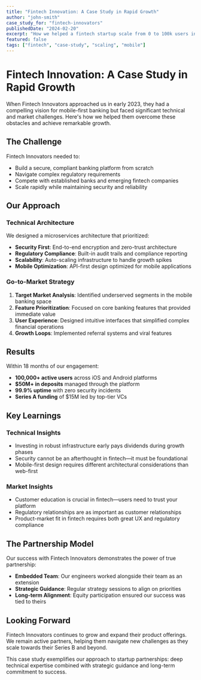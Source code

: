 ```yaml
---
title: "Fintech Innovation: A Case Study in Rapid Growth"
author: "john-smith"
case_study_for: "fintech-innovators"
publishedDate: "2024-02-20"
excerpt: "How we helped a fintech startup scale from 0 to 100k users in 18 months through strategic engineering and go-to-market decisions."
featured: false
tags: ["fintech", "case-study", "scaling", "mobile"]
---
```


# Fintech Innovation: A Case Study in Rapid Growth

When Fintech Innovators approached us in early 2023, they had a compelling vision for mobile-first banking but faced significant technical and market challenges. Here's how we helped them overcome these obstacles and achieve remarkable growth.

## The Challenge

Fintech Innovators needed to:
- Build a secure, compliant banking platform from scratch
- Navigate complex regulatory requirements
- Compete with established banks and emerging fintech companies
- Scale rapidly while maintaining security and reliability

## Our Approach

### Technical Architecture

We designed a microservices architecture that prioritized:
- **Security First**: End-to-end encryption and zero-trust architecture
- **Regulatory Compliance**: Built-in audit trails and compliance reporting
- **Scalability**: Auto-scaling infrastructure to handle growth spikes
- **Mobile Optimization**: API-first design optimized for mobile applications

### Go-to-Market Strategy

1. **Target Market Analysis**: Identified underserved segments in the mobile banking space
2. **Feature Prioritization**: Focused on core banking features that provided immediate value
3. **User Experience**: Designed intuitive interfaces that simplified complex financial operations
4. **Growth Loops**: Implemented referral systems and viral features

## Results

Within 18 months of our engagement:
- **100,000+ active users** across iOS and Android platforms
- **$50M+ in deposits** managed through the platform
- **99.9% uptime** with zero security incidents
- **Series A funding** of $15M led by top-tier VCs

## Key Learnings

### Technical Insights
- Investing in robust infrastructure early pays dividends during growth phases
- Security cannot be an afterthought in fintech—it must be foundational
- Mobile-first design requires different architectural considerations than web-first

### Market Insights
- Customer education is crucial in fintech—users need to trust your platform
- Regulatory relationships are as important as customer relationships
- Product-market fit in fintech requires both great UX and regulatory compliance

## The Partnership Model

Our success with Fintech Innovators demonstrates the power of true partnership:
- **Embedded Team**: Our engineers worked alongside their team as an extension
- **Strategic Guidance**: Regular strategy sessions to align on priorities
- **Long-term Alignment**: Equity participation ensured our success was tied to theirs

## Looking Forward

Fintech Innovators continues to grow and expand their product offerings. We remain active partners, helping them navigate new challenges as they scale towards their Series B and beyond.

This case study exemplifies our approach to startup partnerships: deep technical expertise combined with strategic guidance and long-term commitment to success.